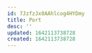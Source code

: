```yaml
---
id: 7JzfzJx0AAhlcog4HYDmy
title: Port
desc: ''
updated: 1642113738728
created: 1642113738728
---
```


